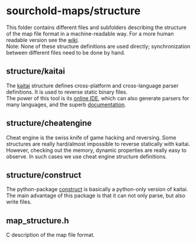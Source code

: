 # sourchold-maps/structure

This folder contains different files and subfolders describing the structure of the map file format in a machine-readable way. For a more human readable version see the [wiki](https://github.com/sourcehold/sourcehold-maps/wiki).  
Note: None of these structure definitions are used directly; synchronization between different files need to be done by hand.

## structure/kaitai
The [kaitai](https://kaitai.io/) structure defines cross-platform and cross-language parser definitions. It is used to reverse static binary files.  
The power of this tool is its [online IDE](https://ide.kaitai.io/), which can also generate parsers for many languages, and the superb [documentation](https://doc.kaitai.io/user_guide.html).

## structure/cheatengine
Cheat engine is the swiss knife of game hacking and reversing. Some structures are really hard/almost impossible to reverse statically with kaitai. However, checking out the memory, dynamic properties are really easy to observe. In such cases we use cheat engine structure definitions.

## structure/construct
The python-package [construct](https://construct.readthedocs.io/en/latest/) is basically a python-only version of kaitai. The main advantage of this package is that it can not only parse, but also write files.

## map_structure.h
C description of the map file format.